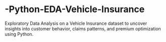 # -Python-EDA-Vehicle-Insurance
Exploratory Data Analysis on a Vehicle Insurance dataset to uncover insights into customer behavior, claims patterns, and premium optimization using Python.
